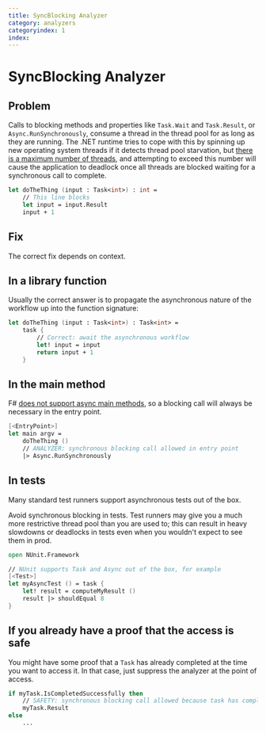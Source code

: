 ```yaml
---
title: SyncBlocking Analyzer
category: analyzers
categoryindex: 1
index: 
---
```


# SyncBlocking Analyzer

## Problem

Calls to blocking methods and properties like `Task.Wait` and `Task.Result`, or `Async.RunSynchronously`, consume a thread in the thread pool for as long as they are running.
The .NET runtime tries to cope with this by spinning up new operating system threads if it detects thread pool starvation, but [there is a maximum number of threads](https://learn.microsoft.com/en-us/dotnet/standard/threading/the-managed-thread-pool#maximum-number-of-thread-pool-threads), and attempting to exceed this number will cause the application to deadlock once all threads are blocked waiting for a synchronous call to complete.

```fsharp
let doTheThing (input : Task<int>) : int =
    // This line blocks
    let input = input.Result
    input + 1
```

## Fix

The correct fix depends on context.

## In a library function

Usually the correct answer is to propagate the asynchronous nature of the workflow up into the function signature:

```fsharp
let doTheThing (input : Task<int>) : Task<int> =
    task {
        // Correct: await the asynchronous workflow
        let! input = input
        return input + 1
    }
```

## In the main method
F# [does not support async main methods](https://github.com/dotnet/fsharp/issues/11631#issuecomment-855052325), so a blocking call will always be necessary in the entry point.

```fsharp
[<EntryPoint>]
let main argv =
    doTheThing ()
    // ANALYZER: synchronous blocking call allowed in entry point
    |> Async.RunSynchronously
```

## In tests

Many standard test runners support asynchronous tests out of the box.

Avoid synchronous blocking in tests.
Test runners may give you a much more restrictive thread pool than you are used to; this can result in heavy slowdowns or deadlocks in tests even when you wouldn't expect to see them in prod.

```fsharp
open NUnit.Framework

// NUnit supports Task and Async out of the box, for example
[<Test>]
let myAsyncTest () = task {
    let! result = computeMyResult ()
    result |> shouldEqual 8
}
```

## If you already have a proof that the access is safe

You might have some proof that a `Task` has already completed at the time you want to access it.
In that case, just suppress the analyzer at the point of access.

```fsharp
if myTask.IsCompletedSuccessfully then
    // SAFETY: synchronous blocking call allowed because task has completed
    myTask.Result
else
    ...
```
